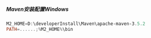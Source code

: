 ##### Maven安装配置Windows

```powershell
M2_HOME=D:\developerInstall\Maven\apache-maven-3.5.2
PATH=......;%M2_HOME%\bin
```

